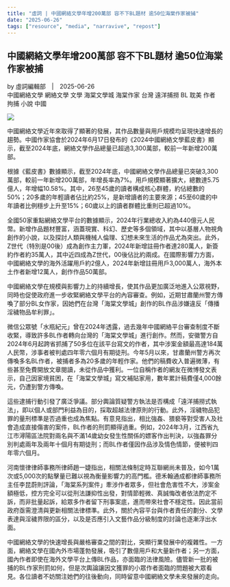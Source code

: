 ```yaml
---
title: "虛詞 | 中國網絡文學年增200萬部 容不下BL題材 逾50位海棠作家被捕" 
date: "2025-06-26"
tags: ["resource", "media", "narravive", "repost"] 
---
```


## 中國網絡文學年增200萬部 容不下BL題材 逾50位海棠作家被捕

by  虛詞編輯部 | 2025-06-26  
中國網絡文學 網絡文學 文學 海棠文學城 海棠作家 台灣 遠洋捕撈 BL 耽美 作者 拘捕 小說 中國

![](https://p-articles.com/admin/public/uploads/images/20250627/30e9819db9fb8b790c00e7c6bdb8bb79.png)

中國網絡文學近年來取得了顯著的發展，其作品數量與用戶規模均呈現快速增長的趨勢。中國作家協會於2024年6月17日發布的《2024中國網絡文學藍皮書》顯示，截至2024年底，網絡文學作品總量已超過3,300萬部，較前一年新增200萬部。

根據《藍皮書》數據顯示，截至2024年底，中國網絡文學作品總量已突破3,300萬部，較前一年新增200萬部，年增長率為7%。用戶規模顯著擴大，總數達5.75億人，年增幅10.58%。其中，26至45歲的讀者構成核心群體，約佔總數的50%；20多歲的年輕讀者佔比約25%，是新增讀者的主要來源；45至60歲的中年讀者比例穩步上升至15%；60歲以上的讀者群體比重則已超過10%。

全國50家重點網絡文學平台的數據顯示，2024年行業總收入約為440億元人民幣。新增作品題材豐富，涵蓋現實、科幻、歷史等多個領域，其中以基層人物視角創作的小說，以及探討人類與機械人倫理、幻想未來生活的作品尤為突出。此外，Z世代（特別是00後）成為創作主力軍，2024年新增註冊作者達280萬人，新簽約作者約35萬人，其中近四成為Z世代，00後佔比約兩成。在國際影響力方面，中國網絡文學的海外活躍用戶約2億人，2024年新增註冊用戶3,000萬人，海外本土作者新增12萬人，創作作品50萬部。

中國網絡文學在規模與影響力上的持續增長，使其作品更加廣泛地進入公眾視野，同時也促使政府進一步收緊網絡文學平台的內容審查。例如，近期甘肅蘭州警方傳喚了部分BL女作家，因她們在台灣「海棠文學城」創作的BL作品涉嫌違反「傳播淫穢物品牟利罪」。

微信公眾號「水瓶紀元」曾在2024年透露，過去幾年中國網絡平台審查制度不斷收緊，導致許多BL作者轉向台灣的「海棠文學城」進行創作。然而，安徽警方自2024年6月起跨省抓捕了50多位在該平台寫文的作者，其中涉案金額最高達184萬人民幣，涉事者被判處四年零六個月有期徒刑。今年5月以來，甘肅蘭州警方再次傳喚多名BL作者，被捕者多為20多歲的年輕作家。他們的稿費收入普遍微薄，有些甚至免費開放文章閱讀，未從作品中獲利。一位自稱作者的網友在微博發文表示，自己因家境貧困，在「海棠文學城」寫文補貼家用，數年累計稿費僅4,000餘元，仍遭到警方傳喚。

這些逮捕行動引發了廣泛爭議。部分輿論質疑警方執法是否構成「遠洋捕撈式執法」，即以個人或部門利益為目的，採取超越法律原則的行動。此外，淫穢物品犯罪的量刑標準是否過重也成為焦點。有意見指出，相比強姦、猥褻等對受害人及社會造成直接傷害的案件，BL作者的刑罰顯得過重。例如，2024年3月，江西省九江市潯陽區法院對兩名與不滿14歲幼女發生性關係的嫖客作出判決，以強姦罪分別判處兩年及兩年十個月有期徒刑；而BL作者僅因作品涉及情色情節，便被判四年零六個月。

河南懷律律師事務所律師趙一婕指出，相關法條制定時互聯網尚未普及，如今1萬次或5,000次的點擊量已難以視為衡量影響力的高門檻。德禾翰通成都律師事務所主任李昆蔚則評論，「海棠系列案件」牽涉作者眾多，但社會危害性不大，涉案金額極低，控方完全可以從刑法謙抑性出發，對情節輕微、真誠悔改者依法酌定不訴，而非批量起訴，給眾多作者留下刑事案底，進而帶來社會不穩定性。因此當前政府亟需澄清與更新相關法律標準。此外，關於內容平台與作者責任的劃分、文學表達與淫穢界限的區分，以及是否應引入文藝作品分級制度的討論也逐漸浮出水面。

中國網絡文學的快速增長與嚴格審查之間的對比，突顯行業發展中的複雜性。一方面，網絡文學在國內外市場蓬勃發展，吸引了數億用戶和大量新作者；另一方面，國內作者即使在海外文學平台上傳BL作品，亦面臨的法律風險。儘管新一批的被捕的BL作家刑罰如何，但是次輿論讓因文獲罪的小眾作者面臨的問題被大眾看見。各位讀者不妨關注她們的往後動向，同時留意中國網絡文學未來發展的走向。
